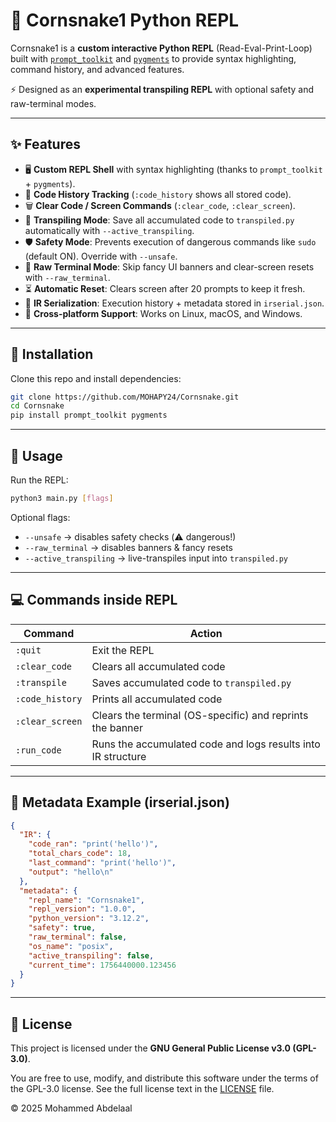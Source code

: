 
# 🐍 Cornsnake1 Python REPL


Cornsnake1 is a **custom interactive Python REPL** (Read-Eval-Print-Loop) built with
[`prompt_toolkit`](https://python-prompt-toolkit.readthedocs.io/) and [`pygments`](https://pygments.org/)
to provide syntax highlighting, command history, and advanced features.

⚡ Designed as an **experimental transpiling REPL** with optional safety and raw-terminal modes.

---

## ✨ Features

* 🖥️ **Custom REPL Shell** with syntax highlighting (thanks to `prompt_toolkit` + `pygments`).
* 🧠 **Code History Tracking** (`:code_history` shows all stored code).
* 🗑️ **Clear Code / Screen Commands** (`:clear_code`, `:clear_screen`).
* 🚀 **Transpiling Mode**: Save all accumulated code to `transpiled.py` automatically with `--active_transpiling`.
* 🛡️ **Safety Mode**: Prevents execution of dangerous commands like `sudo` (default ON). Override with `--unsafe`.
* 🎨 **Raw Terminal Mode**: Skip fancy UI banners and clear-screen resets with `--raw_terminal`.
* ⏳ **Automatic Reset**: Clears screen after 20 prompts to keep it fresh.
* 📄 **IR Serialization**: Execution history + metadata stored in `irserial.json`.
* 🐧 **Cross-platform Support**: Works on Linux, macOS, and Windows.

---

## 🔧 Installation

Clone this repo and install dependencies:

```bash
git clone https://github.com/MOHAPY24/Cornsnake.git
cd Cornsnake
pip install prompt_toolkit pygments
```

---

## 🚀 Usage

Run the REPL:

```bash
python3 main.py [flags]
```

Optional flags:

* `--unsafe` → disables safety checks (⚠️ dangerous!)
* `--raw_terminal` → disables banners & fancy resets
* `--active_transpiling` → live-transpiles input into `transpiled.py`

---

## 💻 Commands inside REPL

| Command         | Action                                                       |
| --------------- | ------------------------------------------------------------ |
| `:quit`         | Exit the REPL                                                |
| `:clear_code`   | Clears all accumulated code                                  |
| `:transpile`    | Saves accumulated code to `transpiled.py`                    |
| `:code_history` | Prints all accumulated code                                  |
| `:clear_screen` | Clears the terminal (OS-specific) and reprints the banner    |
| `:run_code`     | Runs the accumulated code and logs results into IR structure |

---

## 🧾 Metadata Example (irserial.json)

```json
{
  "IR": {
    "code_ran": "print('hello')",
    "total_chars_code": 18,
    "last_command": "print('hello')",
    "output": "hello\n"
  },
  "metadata": {
    "repl_name": "Cornsnake1",
    "repl_version": "1.0.0",
    "python_version": "3.12.2",
    "safety": true,
    "raw_terminal": false,
    "os_name": "posix",
    "active_transpiling": false,
    "current_time": 1756440000.123456
  }
}
```

---

## 📜 License

This project is licensed under the **GNU General Public License v3.0 (GPL-3.0)**.

You are free to use, modify, and distribute this software under the terms of the GPL-3.0 license.
See the full license text in the [LICENSE](LICENSE) file.

© 2025 Mohammed Abdelaal

